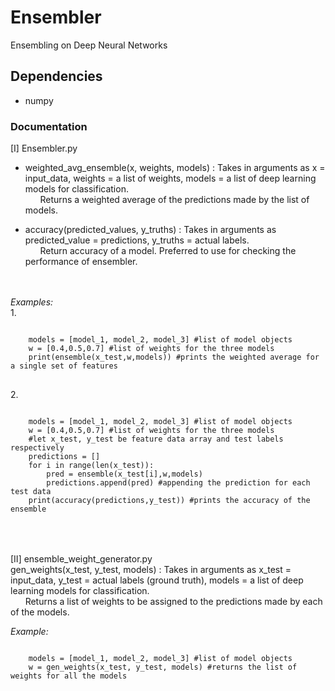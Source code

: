 # Ensembler
 Ensembling on Deep Neural Networks

## Dependencies
- numpy

### Documentation

[I] Ensembler.py<br>
- weighted_avg_ensemble(x, weights, models) : Takes in arguments as x = input_data, weights = a list of weights, models = a list of deep learning models for classification.<br>
&nbsp;&nbsp;&nbsp;&nbsp;&nbsp;&nbsp;Returns a weighted average of the predictions made by the list of models.

- accuracy(predicted_values, y_truths) : Takes in arguments as predicted_value = predictions, y_truths = actual labels.<br>
&nbsp;&nbsp;&nbsp;&nbsp;&nbsp;&nbsp;Return accuracy of a model. Preferred to use for checking the performance of ensembler.
<br>
<br>
<i>Examples:</i>
<br>
1. 
<pre>
<code>
    models = [model_1, model_2, model_3] #list of model objects
    w = [0.4,0.5,0.7] #list of weights for the three models
    print(ensemble(x_test,w,models)) #prints the weighted average for a single set of features
</code>
</pre>
2.
<pre>
<code>
    models = [model_1, model_2, model_3] #list of model objects
    w = [0.4,0.5,0.7] #list of weights for the three models
    #let x_test, y_test be feature data array and test labels respectively
    predictions = []
    for i in range(len(x_test)):
        pred = ensemble(x_test[i],w,models)
        predictions.append(pred) #appending the prediction for each test data
    print(accuracy(predictions,y_test)) #prints the accuracy of the ensemble
</code>
</pre>
<br>
<br>
[II] ensemble_weight_generator.py<br>
gen_weights(x_test, y_test, models) : Takes in arguments as x_test = input_data, y_test = actual labels (ground truth), models = a list of deep learning models for classification.<br>
&nbsp;&nbsp;&nbsp;&nbsp;&nbsp;&nbsp;Returns a list of weights to be assigned to the predictions made by each of the models.

<i>Example:</i>
<br>
<pre>
<code>
    models = [model_1, model_2, model_3] #list of model objects
    w = gen_weights(x_test, y_test, models) #returns the list of weights for all the models
</code>
</pre>
    


